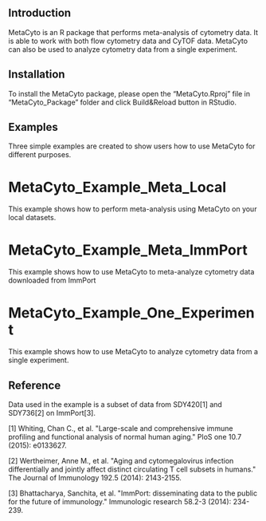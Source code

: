## Introduction

MetaCyto is an R package that performs meta-analysis of cytometry data. It is able to work with both flow cytometry data and CyTOF data. MetaCyto can also be used to analyze cytometry data from a single experiment. 



## Installation

To install the MetaCyto package, please open the “MetaCyto.Rproj” file in “MetaCyto_Package” folder and click Build&Reload button in RStudio. 


## Examples

Three simple examples are created to show users how to use MetaCyto for different purposes.


# MetaCyto_Example_Meta_Local
This example shows how to perform meta-analysis using MetaCyto on your local datasets. 



# MetaCyto_Example_Meta_ImmPort
This example shows how to use MetaCyto to meta-analyze cytometry data downloaded from ImmPort


# MetaCyto_Example_One_Experiment
This example shows how to use MetaCyto to analyze cytometry data from a single experiment. 



## Reference

Data used in the example is a subset of data from SDY420[1] and SDY736[2] on ImmPort[3]. 


[1] Whiting, Chan C., et al. "Large-scale and comprehensive immune profiling and functional analysis of normal human aging." PloS one 10.7 (2015): e0133627.

[2] Wertheimer, Anne M., et al. "Aging and cytomegalovirus infection differentially and jointly affect distinct circulating T cell subsets in humans." The Journal of Immunology 192.5 (2014): 2143-2155.

[3] Bhattacharya, Sanchita, et al. "ImmPort: disseminating data to the public for the future of immunology." Immunologic research 58.2-3 (2014): 234-239.